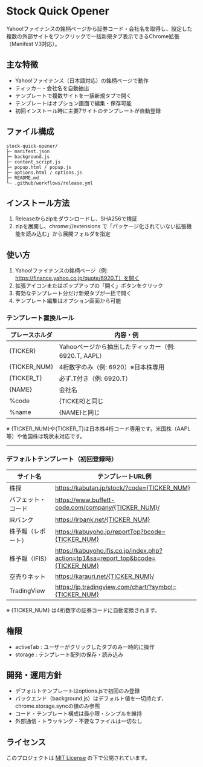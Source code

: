 # Stock Quick Opener

Yahoo!ファイナンスの銘柄ページから証券コード・会社名を取得し、設定した複数の外部サイトをワンクリックで一括新規タブ表示できるChrome拡張（Manifest V3対応）。

## 主な特徴
- Yahoo!ファイナンス（日本語対応）の銘柄ページで動作
- ティッカー・会社名を自動抽出
- テンプレートで複数サイトを一括新規タブで開く
- テンプレートはオプション画面で編集・保存可能
- 初回インストール時に主要7サイトのテンプレートが自動登録

## ファイル構成

```
stock-quick-opener/
├─ manifest.json
├─ background.js
├─ content_script.js
├─ popup.html / popup.js
├─ options.html / options.js
├─ README.md
└─ .github/workflows/release.yml
```

## インストール方法
1. Releaseからzipをダウンロードし、SHA256で検証
2. zipを展開し、chrome://extensions で「パッケージ化されていない拡張機能を読み込む」から展開フォルダを指定

## 使い方
1. Yahoo!ファイナンスの銘柄ページ（例: https://finance.yahoo.co.jp/quote/6920.T）を開く
2. 拡張アイコンまたはポップアップの「開く」ボタンをクリック
3. 有効なテンプレート分だけ新規タブが一括で開く
4. テンプレート編集はオプション画面から可能


### テンプレート置換ルール

| プレースホルダ         | 内容・例                                  |
|------------------------|-------------------------------------------|
| {TICKER}               | Yahooページから抽出したティッカー（例: 6920.T, AAPL） |
| {TICKER_NUM}           | 4桁数字のみ（例: 6920）※日本株専用         |
| {TICKER_T}             | 必ず.T付き（例: 6920.T）                   |
| {NAME}                 | 会社名                                    |
| %code                  | {TICKER}と同じ                            |
| %name                  | {NAME}と同じ                              |

※ {TICKER_NUM}や{TICKER_T}は日本株4桁コード専用です。米国株（AAPL等）や他国株は現状未対応です。

---
### デフォルトテンプレート（初回登録時）

| サイト名           | テンプレートURL例                                                        |
|--------------------|--------------------------------------------------------------------------|
| 株探               | https://kabutan.jp/stock/?code={TICKER_NUM}                              |
| バフェット・コード  | https://www.buffett-code.com/company/{TICKER_NUM}/                       |
| IRバンク           | https://irbank.net/{TICKER_NUM}                                          |
| 株予報（レポート） | https://kabuyoho.jp/reportTop?bcode={TICKER_NUM}                         |
| 株予報（IFIS）     | https://kabuyoho.ifis.co.jp/index.php?action=tp1&sa=report_top&bcode={TICKER_NUM} |
| 空売りネット       | https://karauri.net/{TICKER_NUM}/                                        |
| TradingView        | https://jp.tradingview.com/chart/?symbol={TICKER_NUM}                    |

※ {TICKER_NUM} は4桁数字の証券コードに自動変換されます。

## 権限
- activeTab : ユーザーがクリックしたタブのみ一時的に操作
- storage   : テンプレート配列の保存・読み込み

## 開発・運用方針
- デフォルトテンプレートはoptions.jsで初回のみ登録
- バックエンド（background.js）はデフォルト値を一切持たず、chrome.storage.syncの値のみ参照
- コード・テンプレート構成は最小限・シンプルを維持
- 外部通信・トラッキング・不要なファイルは一切なし

## ライセンス

このプロジェクトは [MIT License](LICENSE) の下で公開されています。
